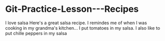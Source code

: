# Git-Practice-Lesson---Recipes

I love salsa
Here's a great salsa recipe. I remindes me of when I was cooking in my grandma's kitchen...
I put tomatoes in my salsa.
I also like to put chille peppers in my salsa
